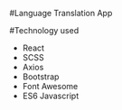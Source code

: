 #Language Translation App

#Technology used

- React
- SCSS
- Axios
- Bootstrap
- Font Awesome
- ES6 Javascript